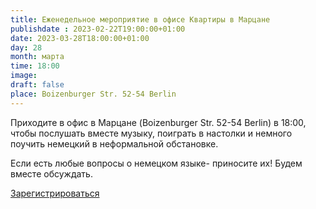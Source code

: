 ```yaml
---
title: Еженедельное мероприятие в офисе Квартиры в Марцане
publishdate : 2023-02-22T19:00:00+01:00
date: 2023-03-28T18:00:00+01:00
day: 28
month: марта
time: 18:00
image: 
draft: false
place: Boizenburger Str. 52-54 Berlin
---
```

Приходите в офис в Марцане (Boizenburger Str. 52-54 Berlin) в 18:00, чтобы послушать вместе музыку, поиграть в настолки и немного поучить немецкий в неформальной обстановке.

Если есть любые вопросы о немецком языке- приносите их! Будем вместе обсуждать.

[Зарегистрироваться](https://www.eventbrite.de/e/598588082067)